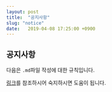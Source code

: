 ```yaml
---
layout: post
title:  "공지사항"
slug: "notice"
date:   2019-04-08 17:25:00 +0900
---
```

공지사항
--------
다음은 <code>.md</code>파일 작성에 대한 규칙입니다. 

[링크](https://gist.github.com/ihoneymon/652be052a0727ad59601)를 참조하시어 숙지하시면 도움이 됩니다. 